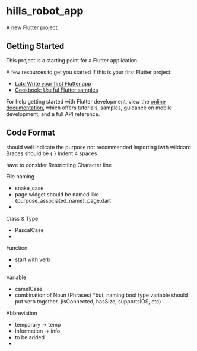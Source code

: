 # hills_robot_app

A new Flutter project.

## Getting Started

This project is a starting point for a Flutter application.

A few resources to get you started if this is your first Flutter project:

- [Lab: Write your first Flutter app](https://docs.flutter.dev/get-started/codelab)
- [Cookbook: Useful Flutter samples](https://docs.flutter.dev/cookbook)

For help getting started with Flutter development, view the
[online documentation](https://docs.flutter.dev/), which offers tutorials,
samples, guidance on mobile development, and a full API reference.


## Code Format
should well indicate the purpose
not recommended importing iwth wildcard
Braces should be {
}
Indent 4 spaces

have to consider Restrictiing Character line


File naming
 - snake_case
 - page widget should be named like {purpose_associated_name}_page.dart
 - 

Class & Type
 - PascalCase
 - 

Function
 - start with verb
 - 

Variable
 - camelCase
 - combination of Noun (Phrases) *but, naming bool type variable should put verb together. (isConnected, hasSize, supportsIOS, etc)

Abbreviation
 - temporary -> temp
 - information -> info
 - to be added
 - 